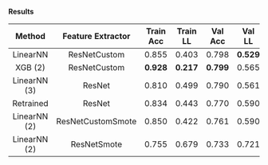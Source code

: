 **Results**
  
| Method             |   Feature Extractor  | Train Acc | Train LL  |  Val Acc  |   Val LL  |  Test Acc |  Test LL  |   Cmp LL   |
| :----------------: | :------------------: | :-------: | :-------: | :-------: | :-------: | :-------: | :-------: | :--------: |
| LinearNN           | ResNetCustom         |   0.855   |   0.403   |   0.798   | **0.529** |   0.801   | **0.505** | **0.5231** |
| XGB (2)            | ResNetCustom         | **0.928** | **0.217** | **0.799** |   0.565   | **0.805** |   0.517   |     -      |
| LinearNN (3)       | ResNet               |   0.810   |   0.499   |   0.790   |   0.561   |   0.793   |   0.535   |     -      |
| Retrained          | ResNet               |   0.834   |   0.443   |   0.770   |   0.590   |   0.785   |   0.553   |     -      |
| LinearNN (2)       | ResNetCustomSmote    |   0.850   |   0.422   |   0.761   |   0.590   |   0.778   |   0.583   |     -      |
| LinearNN (2)       | ResNetSmote          |   0.755   |   0.679   |   0.733   |   0.721   |   0.753   |   0.705   |     -      |
